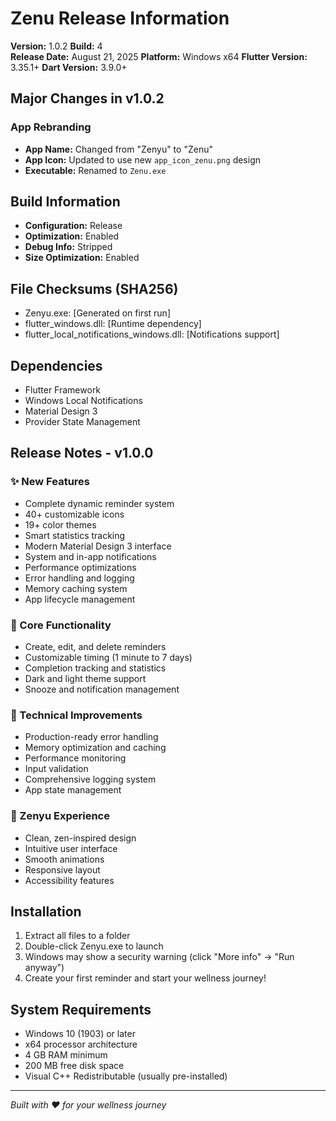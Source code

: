 # Zenu Release Information

**Version:** 1.0.2
**Build:** 4  
**Release Date:** August 21, 2025
**Platform:** Windows x64
**Flutter Version:** 3.35.1+
**Dart Version:** 3.9.0+

## Major Changes in v1.0.2

### App Rebranding
- **App Name:** Changed from "Zenyu" to "Zenu"
- **App Icon:** Updated to use new `app_icon_zenu.png` design
- **Executable:** Renamed to `Zenu.exe`

## Build Information

- **Configuration:** Release
- **Optimization:** Enabled
- **Debug Info:** Stripped
- **Size Optimization:** Enabled

## File Checksums (SHA256)

- Zenyu.exe: [Generated on first run]
- flutter_windows.dll: [Runtime dependency]
- flutter_local_notifications_windows.dll: [Notifications support]

## Dependencies

- Flutter Framework
- Windows Local Notifications
- Material Design 3
- Provider State Management

## Release Notes - v1.0.0

### ✨ New Features

- Complete dynamic reminder system
- 40+ customizable icons
- 19+ color themes  
- Smart statistics tracking
- Modern Material Design 3 interface
- System and in-app notifications
- Performance optimizations
- Error handling and logging
- Memory caching system
- App lifecycle management

### 🎯 Core Functionality

- Create, edit, and delete reminders
- Customizable timing (1 minute to 7 days)
- Completion tracking and statistics
- Dark and light theme support
- Snooze and notification management

### 🔧 Technical Improvements

- Production-ready error handling
- Memory optimization and caching
- Performance monitoring
- Input validation
- Comprehensive logging system
- App state management

### 🧘 Zenyu Experience

- Clean, zen-inspired design
- Intuitive user interface
- Smooth animations
- Responsive layout
- Accessibility features

## Installation

1. Extract all files to a folder
2. Double-click Zenyu.exe to launch
3. Windows may show a security warning (click "More info" → "Run anyway")
4. Create your first reminder and start your wellness journey!

## System Requirements

- Windows 10 (1903) or later
- x64 processor architecture
- 4 GB RAM minimum
- 200 MB free disk space
- Visual C++ Redistributable (usually pre-installed)

---
*Built with ❤️ for your wellness journey*

